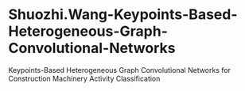 # Shuozhi.Wang-Keypoints-Based-Heterogeneous-Graph-Convolutional-Networks
Keypoints-Based Heterogeneous Graph Convolutional Networks for Construction Machinery Activity Classification
